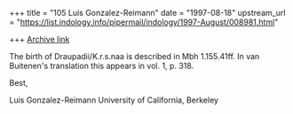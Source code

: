 +++
title = "105 Luis Gonzalez-Reimann"
date = "1997-08-18"
upstream_url = "https://list.indology.info/pipermail/indology/1997-August/008981.html"

+++
[Archive link](https://list.indology.info/pipermail/indology/1997-August/008981.html)


The birth of Draupadii/K.r.s.naa is described in Mbh 1.155.41ff.  In van
Buitenen's translation this appears in vol. 1, p. 318.

Best,

Luis Gonzalez-Reimann
University of California, Berkeley





